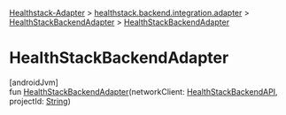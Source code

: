 
[Healthstack-Adapter](../../../healthstack-adapter.html) > [healthstack.backend.integration.adapter](../index.html) > [HealthStackBackendAdapter](index.html) > [HealthStackBackendAdapter](-health-stack-backend-adapter.html)



# HealthStackBackendAdapter



[androidJvm]\
fun [HealthStackBackendAdapter](-health-stack-backend-adapter.html)(networkClient: [HealthStackBackendAPI](../-health-stack-backend-a-p-i/index.html), projectId: [String](https://kotlinlang.org/api/latest/jvm/stdlib/kotlin/-string/index.html))




